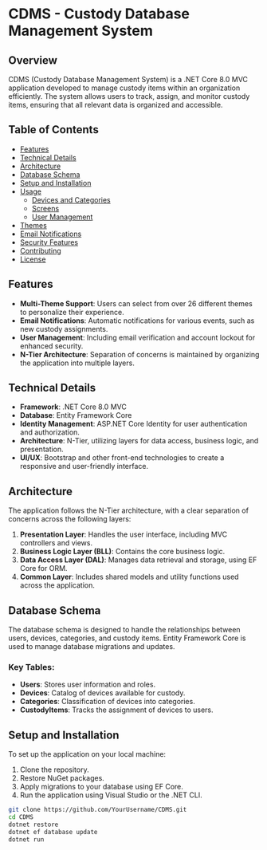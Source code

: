 # CDMS - Custody Database Management System
## Overview
CDMS (Custody Database Management System) is a .NET Core 8.0 MVC application developed to manage custody items within an organization efficiently. The system allows users to track, assign, and monitor custody items, ensuring that all relevant data is organized and accessible.

## Table of Contents
- [Features](#features)
- [Technical Details](#technical-details)
- [Architecture](#architecture)
- [Database Schema](#database-schema)
- [Setup and Installation](#setup-and-installation)
- [Usage](#usage)
  - [Devices and Categories](#devices-and-categories)
  - [Screens](#screens)
  - [User Management](#user-management)
- [Themes](#themes)
- [Email Notifications](#email-notifications)
- [Security Features](#security-features)
- [Contributing](#contributing)
- [License](#license)

## Features
- **Multi-Theme Support**: Users can select from over 26 different themes to personalize their experience.
- **Email Notifications**: Automatic notifications for various events, such as new custody assignments.
- **User Management**: Including email verification and account lockout for enhanced security.
- **N-Tier Architecture**: Separation of concerns is maintained by organizing the application into multiple layers.

## Technical Details
- **Framework**: .NET Core 8.0 MVC
- **Database**: Entity Framework Core
- **Identity Management**: ASP.NET Core Identity for user authentication and authorization.
- **Architecture**: N-Tier, utilizing layers for data access, business logic, and presentation.
- **UI/UX**: Bootstrap and other front-end technologies to create a responsive and user-friendly interface.

## Architecture
The application follows the N-Tier architecture, with a clear separation of concerns across the following layers:
1. **Presentation Layer**: Handles the user interface, including MVC controllers and views.
2. **Business Logic Layer (BLL)**: Contains the core business logic.
3. **Data Access Layer (DAL)**: Manages data retrieval and storage, using EF Core for ORM.
4. **Common Layer**: Includes shared models and utility functions used across the application.

## Database Schema
The database schema is designed to handle the relationships between users, devices, categories, and custody items. Entity Framework Core is used to manage database migrations and updates.

### Key Tables:
- **Users**: Stores user information and roles.
- **Devices**: Catalog of devices available for custody.
- **Categories**: Classification of devices into categories.
- **CustodyItems**: Tracks the assignment of devices to users.

## Setup and Installation
To set up the application on your local machine:
1. Clone the repository.
2. Restore NuGet packages.
3. Apply migrations to your database using EF Core.
4. Run the application using Visual Studio or the .NET CLI.

```bash
git clone https://github.com/YourUsername/CDMS.git
cd CDMS
dotnet restore
dotnet ef database update
dotnet run
